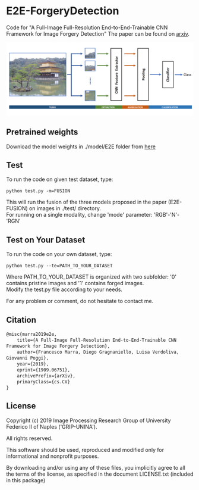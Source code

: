 # E2E-ForgeryDetection
Code for "A Full-Image Full-Resolution End-to-End-Trainable CNN Framework for Image Forgery Detection"
The paper can be found on [arxiv](https://arxiv.org/abs/1909.06751).

![teaser](E2Eframework.png)

## Pretrained weights
Download the model weights in ./model/E2E folder from [here](http://www.grip.unina.it/index.php?option=com_content&view=article&id=79&Itemid=489&jsmallfib=1&dir=JSROOT/E2E)

## Test
To run the code on given test dataset, type:
```
python test.py -m=FUSION
```
This will run the fusion of the three models proposed in the paper (E2E-FUSION) on images in ./test/ directory.  
For running on a single modality, change 'mode' parameter: 'RGB'-'N'-'RGN'

## Test on Your Dataset
To run the code on your own dataset, type:
```
python test.py --te=PATH_TO_YOUR_DATASET
```
Where PATH_TO_YOUR_DATASET is organized with two subfolder: '0' contains pristine images and '1' contains forged images.  
Modify the test.py file according to your needs.  

For any problem or comment, do not hesitate to contact me.

## Citation
```
@misc{marra2019e2e,
    title={A Full-Image Full-Resolution End-to-End-Trainable CNN Framework for Image Forgery Detection},
    author={Francesco Marra, Diego Gragnaniello, Luisa Verdoliva, Giovanni Poggi},
    year={2019},
    eprint={1909.06751},
    archivePrefix={arXiv},
    primaryClass={cs.CV}
}
```

## License
Copyright (c) 2019 Image Processing Research Group of University Federico II of Naples ('GRIP-UNINA').

All rights reserved.

This software should be used, reproduced and modified only for informational and nonprofit purposes.

By downloading and/or using any of these files, you implicitly agree to all the
terms of the license, as specified in the document LICENSE.txt
(included in this package) 
